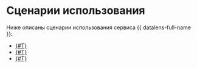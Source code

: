 # Сценарии использования

Ниже описаны сценарии использования сервиса {{ datalens-full-name }}:

- [{#T}](data-from-csv-visualization.md)
- [{#T}](data-from-db-visualization.md)
- [{#T}](data-from-metrica-visualization.md)
